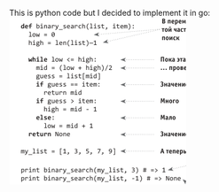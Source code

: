 This is python code but I decided to implement it in go:
![Image alt](https://github.com/1428Stef/BINARY-SEARCH-GO/blob/main/images/image.png)

